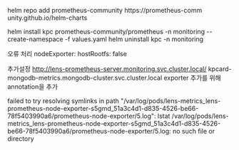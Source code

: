 helm repo add prometheus-community https://prometheus-comm
unity.github.io/helm-charts

helm install kpc prometheus-community/prometheus -n monitoring --create-namespace -f values.yaml
helm uninstall kpc -n monitoring

오류 처리
nodeExporter:
hostRootfs: false

추가설정
http://lens-prometheus-server.monitoring.svc.cluster.local/
kpcard-mongodb-metrics.mongodb-cluster.svc.cluster.local
exporter 추가를 위해 annotation을 추가

failed to try resolving symlinks in path "/var/log/pods/lens-metrics_lens-prometheus-node-exporter-s5gmd_51a3c4d1-d835-4526-be66-78f5403990a6/prometheus-node-exporter/5.log": lstat /var/log/pods/lens-metrics_lens-prometheus-node-exporter-s5gmd_51a3c4d1-d835-4526-be66-78f5403990a6/prometheus-node-exporter/5.log: no such file or directory
